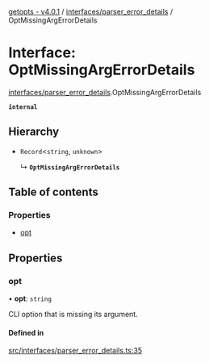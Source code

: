 [getopts - v4.0.1](../README.md) / [interfaces/parser_error_details](../modules/interfaces_parser_error_details.md) / OptMissingArgErrorDetails

# Interface: OptMissingArgErrorDetails

[interfaces/parser_error_details](../modules/interfaces_parser_error_details.md).OptMissingArgErrorDetails

**`internal`**

## Hierarchy

- `Record`<`string`, `unknown`\>

  ↳ **`OptMissingArgErrorDetails`**

## Table of contents

### Properties

- [opt](interfaces_parser_error_details.OptMissingArgErrorDetails.md#opt)

## Properties

### opt

• **opt**: `string`

CLI option that is missing its argument.

#### Defined in

[src/interfaces/parser_error_details.ts:35](https://github.com/prasadrajandran/node-getopts/blob/6df82cf/src/interfaces/parser_error_details.ts#L35)
